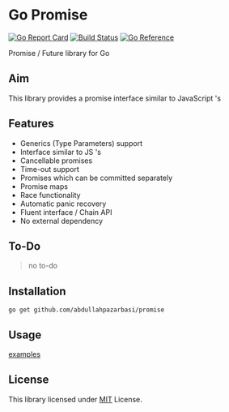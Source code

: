 # Go Promise
[![Go Report Card](https://goreportcard.com/badge/github.com/abdullahpazarbasi/promise)](https://goreportcard.com/report/github.com/abdullahpazarbasi/promise)
[![Build Status](https://github.com/abdullahpazarbasi/promise/actions/workflows/go.yml/badge.svg)](https://github.com/abdullahpazarbasi/promise/actions)
[![Go Reference](https://pkg.go.dev/badge/github.com/abdullahpazarbasi/promise.svg)](https://pkg.go.dev/github.com/abdullahpazarbasi/promise)

Promise / Future library for Go

## Aim

This library provides a promise interface similar to JavaScript 's

## Features

- Generics (Type Parameters) support
- Interface similar to JS 's
- Cancellable promises
- Time-out support
- Promises which can be committed separately
- Promise maps
- Race functionality
- Automatic panic recovery
- Fluent interface / Chain API
- No external dependency

## To-Do

> no to-do

## Installation

```shell
go get github.com/abdullahpazarbasi/promise
```

## Usage

[examples](/examples)

## License

This library licensed under [MIT](/LICENSE) License.
